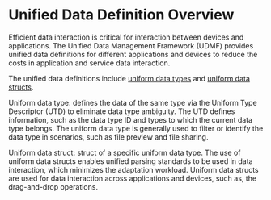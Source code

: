 # Unified Data Definition Overview

Efficient data interaction is critical for interaction between devices and applications. The Unified Data Management Framework (UDMF) provides unified data definitions for different applications and devices to reduce the costs in application and service data interaction.

The unified data definitions include [uniform data types](uniform-data-type-descriptors.md) and [uniform data structs](uniform-data-structure.md).

Uniform data type: defines the data of the same type via the Uniform Type Descriptor (UTD) to eliminate data type ambiguity. The UTD defines information, such as the data type ID and types to which the current data type belongs. The uniform data type is generally used to filter or identify the data type in scenarios, such as file preview and file sharing.

Uniform data struct: struct of a specific uniform data type. The use of uniform data structs enables unified parsing standards to be used in data interaction, which minimizes the adaptation workload. Uniform data structs are used for data interaction across applications and devices, such as, the drag-and-drop operations.

